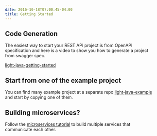 ```yaml
---
date: 2016-10-18T07:00:45-04:00
title: Getting Started
---
```


## Code Generation

The easiest way to start your REST API project is from OpenAPI specification and here 
is a video to show you how to generate a project from swagger spec.

[light-java-getting-started](https://youtu.be/xSJhF1LcE0Q)

## Start from one of the example project

You can find many example project at a separate repo [light-java-example](https://github.com/networknt/light-java-example)
and start by copying one of them.

## Building microservices? 

Follow the [microservices tutorial](https://networknt.github.io/light-java/tutorials/microservices/) 
to build multiple services that communicate each other.

